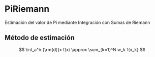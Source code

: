 # PiRiemann
Estimación del valor de Pi mediante Integración con Sumas de Riemann

## Método de estimación

$$
\int_a^b {\rm{d}}x f(x) \approx \sum_{k=1}^N w_k f{x_k}
$$
